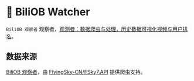 # 🧱 BiliOB Watcher

`BiliOB 观察者` 观察者，[观测者：数据爬虫与处理，历史数据可视化视频与用户排名](https://blog.fsky7.com/archives/167/)。

## 数据来源

[BiliOB 观察者](https://biliob.com)，由 [FlyingSky-CN/FSky7.API](https://github.com/FlyingSky-CN/Fsky7.API) 提供爬虫支持。
